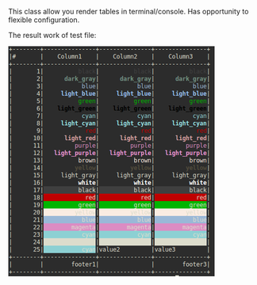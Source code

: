 This class allow you render tables in terminal/console. Has opportunity to flexible configuration.

The result work of test file:

![alt tag](/example-screenshot.png)
